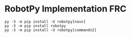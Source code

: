 # RobotPy Implementation FRC
 
    py -3 -m pip install -U robotpy[navx]
    py -3 -m pip install robotpy
    py -3 -m pip install -U robotpy[commands2]
